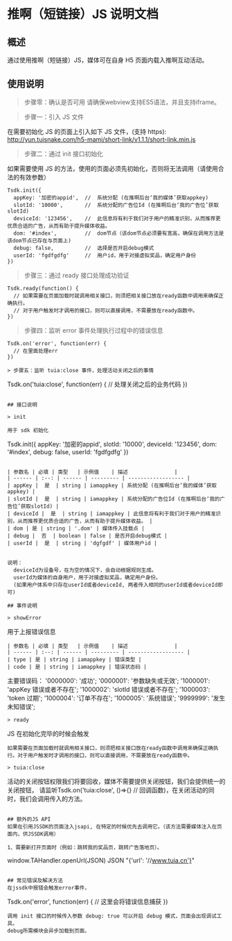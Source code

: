 # 推啊（短链接）JS 说明文档

## 概述

通过使用推啊（短链接）JS，媒体可在自身 H5 页面内载入推啊互动活动。

## 使用说明

> 步骤零：确认是否可用
请确保webview支持ES5语法，并且支持iframe。

> 步骤一：引入 JS 文件

在需要初始化 JS 的页面上引入如下 JS 文件，(支持 https): http://yun.tuisnake.com/h5-mami/short-link/v1.1.1/short-link.min.js

> 步骤二：通过 init 接口初始化

如果需要使用 JS 的方法，使用的页面必须先初始化，否则将无法调用（请使用合法的有效参数）

```
Tsdk.init({
  appKey: '加密的appid',  //  系统分配 (在推啊后台‘我的媒体’获取appkey)
  slotId: '10000',       //  系统分配的广告位Id (在推啊后台‘我的广告位’获取slotId) 
  deviceId: '123456',    //  此信息将有利于我们对于用户的精准识别，从而推荐更优质合适的广告，从而有助于提升媒体收益。
  dom: '#index',         //  dom节点（该dom节点必须要有宽高，确保在调用方法是该dom节点已存在与页面上)
  debug: false,          //  选择是否开启debug模式
  userId: 'fgdfgdfg'     //  用户id，用于对接虚拟奖品，确定用户身份
})
```

> 步骤三：通过 ready 接口处理成功验证

```
Tsdk.ready(function() {
  // 如果需要在页面加载时就调用相关接口，则须把相关接口放在ready函数中调用来确保正确执行。
  // 对于用户触发时才调用的接口，则可以直接调用，不需要放在ready函数中。
})
```

> 步骤四：监听 error 事件处理执行过程中的错误信息

```
Tsdk.on('error', function(err) {
  // 在里面处理err
})

> 步骤五：监听 tuia:close 事件，处理活动关闭之后的事情

```
Tsdk.on('tuia:close', function(err) {
  // 处理关闭之后的业务代码
})
```

## 接口说明

> init

用于 sdk 初始化

```
Tsdk.init({
  appKey: '加密的appid',
  slotId: '10000',
  deviceId: '123456',
  dom: '#index',
  debug: false,
  userId: 'fgdfgdfg'
})
```

| 参数名 | 必填 | 类型   | 示例值    | 描述               |
| ------ | :--: | ------ | --------- | ------------------ |
| appKey |  是  | string | iamappkey | 系统分配 (在推啊后台‘我的媒体’获取appkey) |
| slotId |  是  | string | iamappkey | 系统分配的广告位Id (在推啊后台‘我的广告位’获取slotId) |
| deviceId |  是  | string | iamappkey | 此信息将有利于我们对于用户的精准识别，从而推荐更优质合适的广告，从而有助于提升媒体收益。 |
| dom | 是 | string | '.dom' | 媒体传入挂载点 |
| debug |  否  | boolean | false | 是否开启debug模式 |
| userId |  是  | string | 'dgfgdf' | 媒体用户id |


说明：
  deviceId为设备号，在为空的情况下，会自动根据规则生成。
  userId为媒体的自身用户，用于对接虚拟奖品，确定用户身份。
  (如果用户体系中只存在userId或者deviceId, 两者传入相同的userId或者deviceId即可)

## 事件说明

> showError

```
用于上报错误信息
```
| 参数名 | 必填 | 类型   | 示例值    | 描述               |
| ------ | :--: | ------ | --------- | ------------------ |
| type | 是 | string | iamappkey | 错误类型 |
| code | 是 | string | iamappkey | 错误状态码 |

```
主要错误码：
'0000000': '成功';
'0000001': '参数缺失或无效';
'1000001': 'appKey 错误或者不存在';
'1000002': 'slotId 错误或者不存在';
'1000003': 'token 过期';
'1000004': '订单不存在';
'1000005': '系统错误';
'9999999': '发生未知错误';
```
> ready

```
JS 在初始化完毕的时候会触发
```
如果需要在页面加载时就调用相关接口，则须把相关接口放在ready函数中调用来确保正确执行。对于用户触发时才调用的接口，则可以直接调用，不需要放在ready函数中。

> tuia:close

```
活动的关闭按钮权限我们将要回收，媒体不需要提供关闭按钮，我们会提供统一的关闭按钮，
请监听Tsdk.on('tuia:close', ()=>{} // 回调函数)，在关闭活动的同时，我们会调用传入的方法。

```

## 额外的JS API
如果在引用JSSDK的页面注入jsapi, 在特定的时候优先去调用它。（该方法需要媒体注入在页面内，供JSSDK调用）

1、需要新打开页面时（例如：跳转我的奖品页，跳转广告落地页）。
```
  window.TAHandler.openUrl(JSON)
    JSON <string> "{'url': '//www.tuia.cn'}"
```

## 常见错误及解决方法
在jssdk中报错会触发error事件，
```
Tsdk.on('error', function(err) {
  // 这里会将错误信息捕获
})
```
调用 init 接口的时候传入参数 debug: true 可以开启 debug 模式，页面会出现调试工具。
debug所需模块会异步加载到页面。
